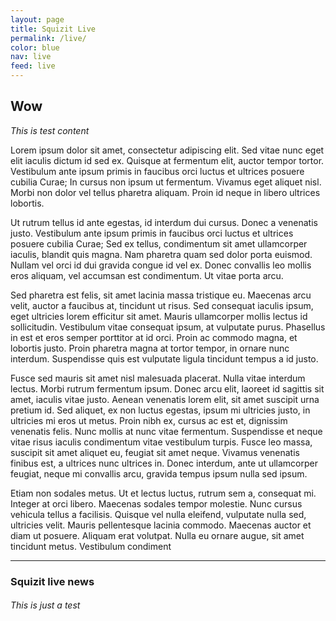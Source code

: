 ```yaml
---
layout: page
title: Squizit Live
permalink: /live/
color: blue
nav: live
feed: live
---
```


## Wow

*This is test content*

Lorem ipsum dolor sit amet, consectetur adipiscing elit. Sed vitae nunc eget elit iaculis dictum id sed ex. Quisque at fermentum elit, auctor tempor tortor. Vestibulum ante ipsum primis in faucibus orci luctus et ultrices posuere cubilia Curae; In cursus non ipsum ut fermentum. Vivamus eget aliquet nisl. Morbi non dolor vel tellus pharetra aliquam. Proin id neque in libero ultrices lobortis.

Ut rutrum tellus id ante egestas, id interdum dui cursus. Donec a venenatis justo. Vestibulum ante ipsum primis in faucibus orci luctus et ultrices posuere cubilia Curae; Sed ex tellus, condimentum sit amet ullamcorper iaculis, blandit quis magna. Nam pharetra quam sed dolor porta euismod. Nullam vel orci id dui gravida congue id vel ex. Donec convallis leo mollis eros aliquam, vel accumsan est condimentum. Ut vitae porta arcu.

Sed pharetra est felis, sit amet lacinia massa tristique eu. Maecenas arcu velit, auctor a faucibus at, tincidunt ut risus. Sed consequat iaculis ipsum, eget ultricies lorem efficitur sit amet. Mauris ullamcorper mollis lectus id sollicitudin. Vestibulum vitae consequat ipsum, at vulputate purus. Phasellus in est et eros semper porttitor at id orci. Proin ac commodo magna, et lobortis justo. Proin pharetra magna at tortor tempor, in ornare nunc interdum. Suspendisse quis est vulputate ligula tincidunt tempus a id justo.

Fusce sed mauris sit amet nisl malesuada placerat. Nulla vitae interdum lectus. Morbi rutrum fermentum ipsum. Donec arcu elit, laoreet id sagittis sit amet, iaculis vitae justo. Aenean venenatis lorem elit, sit amet suscipit urna pretium id. Sed aliquet, ex non luctus egestas, ipsum mi ultricies justo, in ultricies mi eros ut metus. Proin nibh ex, cursus ac est et, dignissim venenatis felis. Nunc mollis at nunc vitae fermentum. Suspendisse et neque vitae risus iaculis condimentum vitae vestibulum turpis. Fusce leo massa, suscipit sit amet aliquet eu, feugiat sit amet neque. Vivamus venenatis finibus est, a ultrices nunc ultrices in. Donec interdum, ante ut ullamcorper feugiat, neque mi convallis arcu, gravida tempus ipsum nulla sed ipsum.

Etiam non sodales metus. Ut et lectus luctus, rutrum sem a, consequat mi. Integer at orci libero. Maecenas sodales tempor molestie. Nunc cursus vehicula tellus a facilisis. Quisque vel nulla eleifend, vulputate nulla sed, ultricies velit. Mauris pellentesque lacinia commodo. Maecenas auctor et diam ut posuere. Aliquam erat volutpat. Nulla eu ornare augue, sit amet tincidunt metus. Vestibulum condiment

---
### Squizit live news

###### This is just a test
